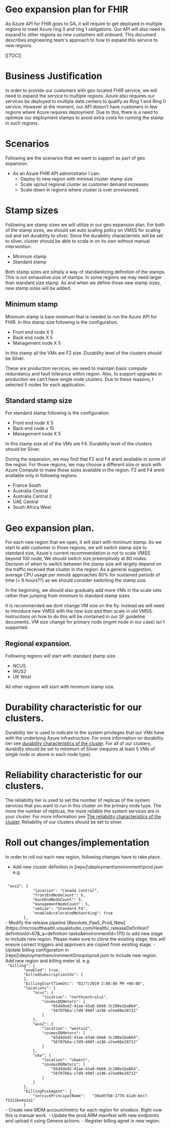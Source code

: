 # Geo expansion plan for FHIR

As Azure API for FHIR goes to GA, it will require to get deployed in multiple regions to meet Azure ring 0 and ring 1 obligations. Our API will also need to expand to other regions as new customers will onboard. This document describes engineering team's approach to how to expand this service to new regions.  

[[_TOC_]]

# Business Justification

In order to provide our customers with geo located FHIR service, we will need to expand the service to multiple regions. Azure also requires our services be deployed to multiple data centers to qualify as Ring 1 and Ring 0 service. However at the moment, our API doesn’t have customers in few regions where Azure requires deployment. Due to this, there is a need to optimize our deployment stamps to avoid extra costs for running the stamp in such regions. 

# Scenarios

Following are the scenarios that we want to support as part of geo expansion. 

* As an Azure FHIR API administrator I can:
    - Deploy to new region with minimal cluster stamp size. 
    - Scale up/out regional cluster as customer demand increases. 
    - Scale down in regions where cluster is over provisioned. 

# Stamp sizes
Following are stamp sizes we will utilize in our geo expansion plan. For both of the stamp sizes, we should set auto scaling policy on VMSS for scaling out and set durability to silver. Since the durability characteristic will be set to silver, cluster should be able to scale in on its own without manual intervention. 

- Minimum stamp
- Standard stamp

Both stamp sizes are simply a way of standardizing definition of the stamps. This is not exhaustive size of stamps. In some regions we may need larger than standard size stamp. As and when we define those new stamp sizes, new stamp sizes will be added. 

## Minimum stamp
Minimum stamp is bare minimum that is needed to run the Azure API for FHIR. In this stamp size following is the configuration. 
- Front end node X 5 
- Back end node X 5
- Management node X 5

In this stamp all the VMs are F2 size. Durability level of the clusters should be Silver. 

These are production services; we need to maintain basic compute redundancy and fault tolerance within region. Also, to support upgrades in production we can’t have single node clusters. Due to these reasons, I selected 5 nodes for each application.  

## Standard stamp size
For standard stamp following is the configuration. 

- Front end node X 5
- Back end node x 15
- Management node X 5

In this stamp size all of the VMs are F4. Durability level of the clusters should be Silver. 

During the expansion, we may find that F2 and F4 arent available in some of the region. For those regions, we may choose a different size or work with Azure Compute to make those sizes available in the region. F2 and F4 arent available only in following regions. 
- France South
- Australia Central
- Australia Central 2
- UAE Central
- South Africa West

# Geo expansion plan. 

For each new region that we open, it will start with minimum stamp. As we start to add customer in those regions, we will switch stamp size to standard size, Azure's current recommendation is not to scale VMSS beyond 100 node, We should switch size preemptively at 80 nodes. Decision of when to switch between the stamp size will largely depend on the traffic received that cluster in the region. As a general suggestion, average CPU usage per minute approaches 80% for sustained periods of time (> 6 hours??) as we should consider switching the stamp size. 

In the beginning, we should also gradually add more VMs in the scale sets rather than jumping from minimum to standard stamp sizes.

It is recommended we dont change VM size on the fly. Instead we will need to introduce new VMSS with the new size and then scale in old VMSS. Instrucitons on how to do this will be contained in our SF guideline documents. VM size change for primary node (mgmt node in our case) isn't supported. 

## Regional expansion. 
Following regions will start with standard stamp size. 
- NCUS
- WUS2
- UK West

All other regions will start with minimum stamp size. 

# Durability  characteristic for our clusters. 

Durability tier is used to indicate to the system privileges that our VMs have with the underlying Azure infrastructure. For more information on durability tier see [durability characteristics of the cluster](https://docs.microsoft.com/en-us/azure/service-fabric/service-fabric-cluster-capacity#the-durability-characteristics-of-the-cluster). For all of our clusters, durabilty should be set to minimum of Silver (requires at least 5 VMs of single node or above in each node type).

# Reliability characteristic for our clusters. 
The reliability tier is used to set the number of replicas of the system services that you want to run in this cluster on the primary node type. The more the number of replicas, the more reliable the system services are in your cluster. For more information see [The reliability characteristics of the cluster](https://docs.microsoft.com/en-us/azure/service-fabric/service-fabric-cluster-capacity#the-reliability-characteristics-of-the-cluster). Reliability of our clusters should be set to silver. 

# Roll out changes/implementation 

In order to roll out each new region, following changes have to take place. 
- Add new cluster definition in [repo]\deployment\environment\prod.json   
e.g.  
<code>
 "wus2": {
            "location": "Canada Central",  
            "frontEndNodeCount": 5,  
            "backEndNodeCount": 5,  
            "managementNodeCount": 5,  
            "vmSize": "Standard_F4",  
            "enableAcceleratedNetworking": true  
        },
</coDe>
- Modify the release pipeline [Resolute_PaaS_Prod_New](https://microsofthealth.visualstudio.com/Health/_releaseDefinition?definitionId=67&_a=definition-tasks&environmentId=170) to add new stage to include new region. Please make sure to clone the existing stage, this will ensure correct triggers and approvers are copied from existing stage. 
- Update billing configuration in [repo]\deployment\environmentGroups\prod.json to include new region. Add new region and billing meter id.   
e.g.  
<code>
 "billing": {   
        "enabled": true,  
        "billedSubscriptionIds": [  
        ],  
        "billingStartTimeUtc": "02/7/2019 2:00:00 PM +00:00",  
        "locations": {  
            "ncus": {  
                "location": "northcentralus",  
                "cosmosDbMeters": [  
                    "65d4ded2-41ae-43a8-bb68-3c200e1ba864",  
                    "56f07b6a-c7d9-490f-a196-a7ee08e28712"  
                ]  
            },  
            "wus2": {  
                "location": "westus2",  
                "cosmosDbMeters": [  
                    "65d4ded2-41ae-43a8-bb68-3c200e1ba864",  
                    "56f07b6a-c7d9-490f-a196-a7ee08e28712"  
                ]  
            },  
            "ukw": {  
                "location": "ukwest",  
                "cosmosDbMeters": [  
                    "65d4ded2-41ae-43a8-bb68-3c200e1ba864",  
                    "56f07b6a-c7d9-490f-a196-a7ee08e28712"  
                ]  
            }  
        },  
        "billingPushAgent": {  
            "servicePrincipalName":   "30ad5fb8-2778-41a0-bec7-f5321be4a2a1"  
        }  
</code>
- Create new MDM account/metric for each region for shoebox. Right now this is manual work. 
- Update the prod ARM manifest with new endpoints and upload it using Geneva actions. 
- Register billing agnet in new region. 